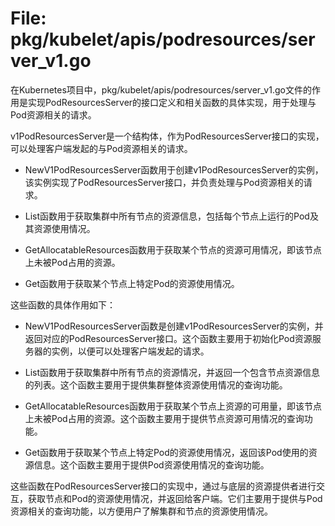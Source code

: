 # File: pkg/kubelet/apis/podresources/server_v1.go

在Kubernetes项目中，pkg/kubelet/apis/podresources/server_v1.go文件的作用是实现PodResourcesServer的接口定义和相关函数的具体实现，用于处理与Pod资源相关的请求。

v1PodResourcesServer是一个结构体，作为PodResourcesServer接口的实现，可以处理客户端发起的与Pod资源相关的请求。

- NewV1PodResourcesServer函数用于创建v1PodResourcesServer的实例，该实例实现了PodResourcesServer接口，并负责处理与Pod资源相关的请求。

- List函数用于获取集群中所有节点的资源信息，包括每个节点上运行的Pod及其资源使用情况。

- GetAllocatableResources函数用于获取某个节点的资源可用情况，即该节点上未被Pod占用的资源。

- Get函数用于获取某个节点上特定Pod的资源使用情况。

这些函数的具体作用如下：

- NewV1PodResourcesServer函数是创建v1PodResourcesServer的实例，并返回对应的PodResourcesServer接口。这个函数主要用于初始化Pod资源服务器的实例，以便可以处理客户端发起的请求。

- List函数用于获取集群中所有节点的资源情况，并返回一个包含节点资源信息的列表。这个函数主要用于提供集群整体资源使用情况的查询功能。

- GetAllocatableResources函数用于获取某个节点上资源的可用量，即该节点上未被Pod占用的资源。这个函数主要用于提供节点资源可用情况的查询功能。

- Get函数用于获取某个节点上特定Pod的资源使用情况，返回该Pod使用的资源信息。这个函数主要用于提供Pod资源使用情况的查询功能。

这些函数在PodResourcesServer接口的实现中，通过与底层的资源提供者进行交互，获取节点和Pod的资源使用情况，并返回给客户端。它们主要用于提供与Pod资源相关的查询功能，以方便用户了解集群和节点的资源使用情况。

